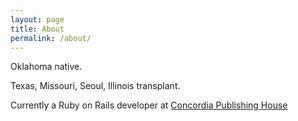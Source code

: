 ```yaml
---
layout: page
title: About
permalink: /about/
---
```

Oklahoma native. 

Texas, Missouri, Seoul, Illinois transplant.

Currently a Ruby on Rails developer at [Concordia Publishing House](http://www.cph.org/)

